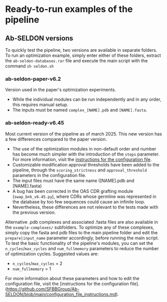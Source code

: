 # Ready-to-run examples of the pipeline

## Ab-SELDON versions
To quickly test the pipeline, two versions are available in separate folders. 
To run an optimization example, simply enter either of these folders, extract the `ab-seldon-databases.rar` file and execute the main script with the command `sh seldon.sh`

### ab-seldon-paper-v6.2
Version used in the paper's optimization experiments. 
- While the individual modules can be run independently and in any order, this requires manual setup. 
- The inputs must be named `complex_[NAME].pdb` and `[NAME].fasta`. 

### ab-seldon-ready-v6.45
Most current version of the pipeline as of march 2025. This new version has a few differences compared to the paper version.
- The use of the optimization modules in non-default order and number has become much simpler with the introduction of the `steps` parameter. For more information, visit the [instructions for the configuration file](https://github.com/SFBBGroup/Ab-SELDON/blob/main/configuration_file_instructions.md).
- Customizable modification approval thresholds have been added to the pipeline, through the `scoring_strictness` and `approval_threshold` parameters in the configuration file.
- The input files must have the same name ([NAME].pdb and [NAME].fasta)
- A bug has been corrected in the OAS CDR grafting module (`swap_bnk_v6.45.py`), where CDRs whose germline was represented in the database by too few sequences could cause an infinite loop.
- Nevertheless, these differences are not relevant to the tests made with the previous version.

Alternative .pdb complexes and associated .fasta files are also available in the `example-complexes/` subfolders. To optimize any of these complexes, simply copy the fasta and pdb files to the main pipeline folder and edit the `prepare|input_name` parameter accordingly, before running the main script.
To test the basic functionality of the pipeline's modules, you can set the `n_cycles`/`max_cycles` and `num_fullmemory` parameters to reduce the number of optimization cycles. Suggested values are:
- `n_cycles`/`max_cycles` = 2
- `num_fullmemory` = 1

For more information about these parameters and how to edit the configuration file, visit the [instructions for the configuration file].(https://github.com/SFBBGroup/Ab-SELDON/blob/main/configuration_file_instructions.md).

